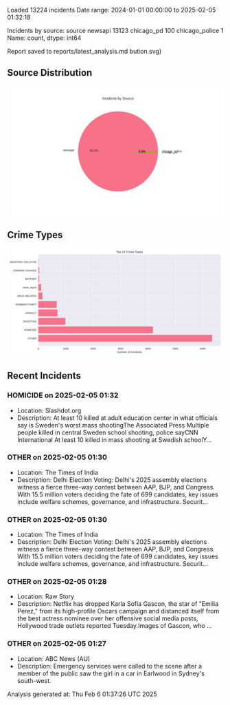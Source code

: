 
Loaded 13224 incidents
Date range: 2024-01-01 00:00:00 to 2025-02-05 01:32:18

Incidents by source:
source
newsapi           13123
chicago_pd          100
chicago_police        1
Name: count, dtype: int64

Report saved to reports/latest_analysis.md
bution.svg)

## Source Distribution
![Source Distribution](images/source_distribution.svg)

## Crime Types
![Crime Types](images/crime_types.svg)

## Recent Incidents

### HOMICIDE on 2025-02-05 01:32
- Location: Slashdot.org
- Description: At least 10 killed at adult education center in what officials say is Sweden's worst mass shootingThe Associated Press Multiple people killed in central Sweden school shooting, police sayCNN International At least 10 killed in mass shooting at Swedish schoolY…


### OTHER on 2025-02-05 01:30
- Location: The Times of India
- Description: Delhi Election Voting: Delhi's 2025 assembly elections witness a fierce three-way contest between AAP, BJP, and Congress. With 15.5 million voters deciding the fate of 699 candidates, key issues include welfare schemes, governance, and infrastructure. Securit…


### OTHER on 2025-02-05 01:30
- Location: The Times of India
- Description: Delhi Election Voting: Delhi's 2025 assembly elections witness a fierce three-way contest between AAP, BJP, and Congress. With 15.5 million voters deciding the fate of 699 candidates, key issues include welfare schemes, governance, and infrastructure. Securit…


### OTHER on 2025-02-05 01:28
- Location: Raw Story
- Description: Netflix has dropped Karla Sofia Gascon, the star of "Emilia Perez," from its high-profile Oscars campaign and distanced itself from the best actress nominee over her offensive social media posts, Hollywood trade outlets reported Tuesday.Images of Gascon, who …


### OTHER on 2025-02-05 01:27
- Location: ABC News (AU)
- Description: Emergency services were called to the scene after a member of the public saw the girl in a car in Earlwood in Sydney's south-west.

Analysis generated at: Thu Feb  6 01:37:26 UTC 2025
